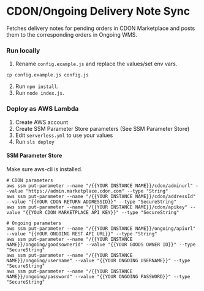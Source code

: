 # CDON/Ongoing Delivery Note Sync
Fetches delivery notes for pending orders in CDON Marketplace and posts them to the corresponding orders in Ongoing WMS.

### Run locally
1. Rename `config.example.js` and replace the values/set env vars.
```
cp config.example.js config.js
```
2. Run `npm install`.
3. Run `node index.js`.

### Deploy as AWS Lambda
1. Create AWS account
2. Create SSM Parameter Store parameters (See SSM Parameter Store)
3. Edit `serverless.yml` to use your values
4. Run `sls deploy`

#### SSM Parameter Store
Make sure aws-cli is installed.

```
# CDON parameters
aws ssm put-parameter --name "/{{YOUR INSTANCE NAME}}/cdon/adminurl" --value "https://admin.marketplace.cdon.com" --type "String"
aws ssm put-parameter --name "/{{YOUR INSTANCE NAME}}/cdon/addressId" --value "{{YOUR CDON RETURN ADDRESSID}}" --type "SecureString"
aws ssm put-parameter --name "/{{YOUR INSTANCE NAME}}/cdon/apikey" --value "{{YOUR CDON MARKETPLACE API KEY}}" --type "SecureString"

# Ongoing parameters
aws ssm put-parameter --name "/{{YOUR INSTANCE NAME}}/ongoing/apiurl" --value "{{YOUR ONGOING REST API URL}}" --type "String"
aws ssm put-parameter --name "/{{YOUR INSTANCE NAME}}/ongoing/goodsownerid" --value "{{YOUR GOODS OWNER ID}}" --type "SecureString"
aws ssm put-parameter --name "/{{YOUR INSTANCE NAME}}/ongoing/username" --value "{{YOUR ONGOING USERNAME}}" --type "SecureString"
aws ssm put-parameter --name "/{{YOUR INSTANCE NAME}}/ongoing/password" --value "{{YOUR ONGOING PASSWORD}}" --type "SecureString"
```